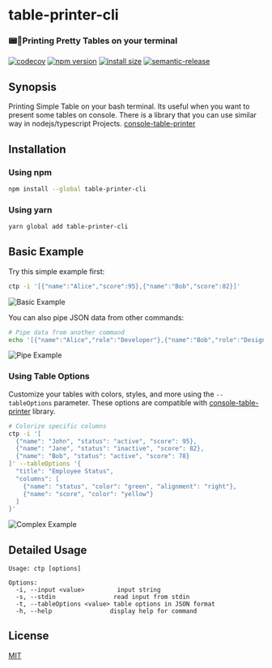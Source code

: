 # table-printer-cli

### 📟🍭Printing Pretty Tables on your terminal

[![codecov](https://codecov.io/gh/console-table-printer/table-printer-cli/graph/badge.svg?token=xSI9V5U9S9)](https://codecov.io/gh/console-table-printer/table-printer-cli)
[![npm version](https://badge.fury.io/js/table-printer-cli.svg)](https://badge.fury.io/js/table-printer-cli)
[![install size](https://packagephobia.now.sh/badge?p=table-printer-cli@latest)](https://packagephobia.now.sh/result?p=table-printer-cli)
[![semantic-release](https://img.shields.io/badge/%20%20%F0%9F%93%A6%F0%9F%9A%80-semantic--release-e10079.svg)](https://github.com/semantic-release/semantic-release)

## Synopsis

Printing Simple Table on your bash terminal. Its useful when you want to present some tables on console. There is a library that you can use similar way in nodejs/typescript Projects. [console-table-printer](https://www.npmjs.com/package/console-table-printer)

## Installation

### Using npm

```bash
npm install --global table-printer-cli
```

### Using yarn

```bash
yarn global add table-printer-cli
```

## Basic Example

Try this simple example first:

```bash
ctp -i '[{"name":"Alice","score":95},{"name":"Bob","score":82}]'
```

![Basic Example](https://cdn.jsdelivr.net/gh/console-table-printer/table-printer-cli@master/static-resources/1.quick-print.v4.png)

You can also pipe JSON data from other commands:

```bash
# Pipe data from another command
echo '[{"name":"Alice","role":"Developer"},{"name":"Bob","role":"Designer"}]' | ctp -s
```

![Pipe Example](https://cdn.jsdelivr.net/gh/console-table-printer/table-printer-cli@master/static-resources/2.pipe-data.v1.png)

### Using Table Options

Customize your tables with colors, styles, and more using the `--tableOptions` parameter. These options are compatible with [console-table-printer](https://www.npmjs.com/package/console-table-printer) library.

```bash
# Colorize specific columns
ctp -i '[
  {"name": "John", "status": "active", "score": 95},
  {"name": "Jane", "status": "inactive", "score": 82},
  {"name": "Bob", "status": "active", "score": 78}
]' --tableOptions '{
  "title": "Employee Status",
  "columns": [
    {"name": "status", "color": "green", "alignment": "right"},
    {"name": "score", "color": "yellow"}
  ]
}'
```
![Complex Example](https://cdn.jsdelivr.net/gh/console-table-printer/table-printer-cli@master/static-resources/3.complex-example1.v1.png)

## Detailed Usage

```text
Usage: ctp [options]

Options:
  -i, --input <value>         input string
  -s, --stdin                read input from stdin
  -t, --tableOptions <value> table options in JSON format
  -h, --help                display help for command
```

## License

[MIT](https://github.com/console-table-printer/table-printer-cli/blob/master/LICENSE)
